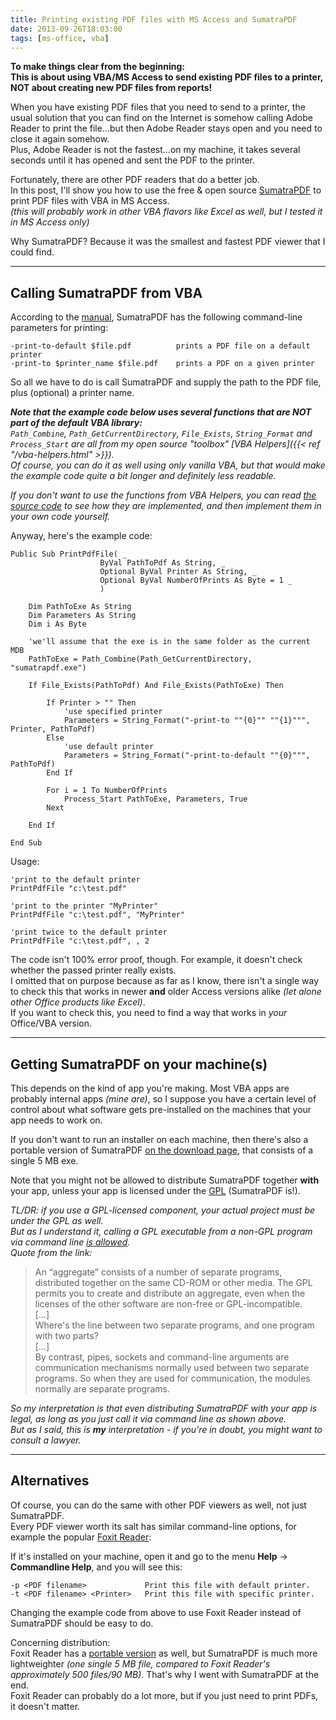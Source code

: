 ```yaml
---
title: Printing existing PDF files with MS Access and SumatraPDF
date: 2013-09-26T18:03:00
tags: [ms-office, vba]
---
```


**To make things clear from the beginning:  
This is about using VBA/MS Access to send existing PDF files to a printer, NOT about creating new PDF files from reports!**

When you have existing PDF files that you need to send to a printer, the usual solution that you can find on the Internet is somehow calling Adobe Reader to print the file...but then Adobe Reader stays open and you need to close it again somehow.  
Plus, Adobe Reader is not the fastest...on my machine, it takes several seconds until it has opened and sent the PDF to the printer.

Fortunately, there are other PDF readers that do a better job.  
In this post, I'll show you how to use the free & open source [SumatraPDF](http://blog.kowalczyk.info/software/sumatrapdf/) to print PDF files with VBA in MS Access.  
*(this will probably work in other VBA flavors like Excel as well, but I tested it in MS Access only)*

Why SumatraPDF? Because it was the smallest and fastest PDF viewer that I could find.

---

## Calling SumatraPDF from VBA

According to the [manual](http://blog.kowalczyk.info/software/sumatrapdf/manual.html), SumatraPDF has the following command-line parameters for printing:
	
	-print-to-default $file.pdf	         prints a PDF file on a default printer
	-print-to $printer_name $file.pdf	 prints a PDF on a given printer

So all we have to do is call SumatraPDF and supply the path to the PDF file, plus (optional) a printer name.

***Note that the example code below uses several functions that are *NOT* part of the default VBA library:***  
*`Path_Combine`, `Path_GetCurrentDirectory`, `File_Exists`, `String_Format` and `Process_Start` are all from my open source "toolbox" [VBA Helpers]({{< ref "/vba-helpers.html" >}}).  
Of course, you can do it as well using only vanilla VBA, but that would make the example code quite a bit longer and definitely less readable.*

*If you don't want to use the functions from VBA Helpers, you can read [the source code](https://github.com/christianspecht/vba-helpers/blob/master/vba-helpers.bas) to see how they are implemented, and then implement them in your own code yourself.*

Anyway, here's the example code:

	Public Sub PrintPdfFile( _
	                    ByVal PathToPdf As String, _
	                    Optional ByVal Printer As String, _
	                    Optional ByVal NumberOfPrints As Byte = 1 _
	                    )
	    
	    Dim PathToExe As String
	    Dim Parameters As String
	    Dim i As Byte
	    
	    'we'll assume that the exe is in the same folder as the current MDB
	    PathToExe = Path_Combine(Path_GetCurrentDirectory, "sumatrapdf.exe")
	    
	    If File_Exists(PathToPdf) And File_Exists(PathToExe) Then
	    
	        If Printer > "" Then
	            'use specified printer
	            Parameters = String_Format("-print-to ""{0}"" ""{1}""", Printer, PathToPdf)
	        Else
	            'use default printer
	            Parameters = String_Format("-print-to-default ""{0}""", PathToPdf)
	        End If
	        
	        For i = 1 To NumberOfPrints
	            Process_Start PathToExe, Parameters, True
	        Next
	    
	    End If
	    
	End Sub


Usage:

	'print to the default printer
	PrintPdfFile "c:\test.pdf"
	
	'print to the printer "MyPrinter"
	PrintPdfFile "c:\test.pdf", "MyPrinter"
	
	'print twice to the default printer
	PrintPdfFile "c:\test.pdf", , 2


The code isn't 100% error proof, though. For example, it doesn't check whether the passed printer really exists.  
I omitted that on purpose because as far as I know, there isn't a single way to check this that works in newer **and** older Access versions alike *(let alone other Office products like Excel)*.  
If you want to check this, you need to find a way that works in *your* Office/VBA version.

---

## Getting SumatraPDF on your machine(s)

This depends on the kind of app you're making. Most VBA apps are probably internal apps *(mine are)*, so I suppose you have a certain level of control about what software gets pre-installed on the machines that your app needs to work on.

If you don't want to run an installer on each machine, then there's also a portable version of SumatraPDF [on the download page](http://blog.kowalczyk.info/software/sumatrapdf/download-free-pdf-viewer.html), that consists of a single 5 MB exe.

Note that you might not be allowed to distribute SumatraPDF together **with** your app, unless your app is licensed under the [GPL](http://www.gnu.org/licenses/gpl-3.0.en.html) (SumatraPDF is!).

*TL/DR: if you use a GPL-licensed component, your actual project must be under the GPL as well.  
But as I understand it, calling a GPL executable from a non-GPL program via command line [is allowed](https://www.gnu.org/licenses/gpl-faq.html#MereAggregation).  
Quote from the link:*

> An “aggregate” consists of a number of separate programs, distributed together on the same CD-ROM or other media. The GPL permits you to create and distribute an aggregate, even when the licenses of the other software are non-free or GPL-incompatible.  
> [...]  
> Where's the line between two separate programs, and one program with two parts?  
> [...]  
> By contrast, pipes, sockets and command-line arguments are communication mechanisms normally used between two separate programs. So when they are used for communication, the modules normally are separate programs.

*So my interpretation is that even distributing SumatraPDF with your app is legal, as long as you just call it via command line as shown above.  
But as I said, this is **my** interpretation - if you're in doubt, you might want to consult a lawyer.*

---

## Alternatives

Of course, you can do the same with other PDF viewers as well, not just SumatraPDF.  
Every PDF viewer worth its salt has similar command-line options, for example the popular [Foxit Reader](http://en.wikipedia.org/wiki/Foxit_Reader):

If it's installed on your machine, open it and go to the menu **Help** &rarr; **Commandline Help**, and you will see this:

	-p <PDF filename>		      Print this file with default printer.  
	-t <PDF filename> <Printer>	  Print this file with specific printer.

Changing the example code from above to use Foxit Reader instead of SumatraPDF should be easy to do.

Concerning distribution:  
Foxit Reader has a [portable version](http://portableapps.com/apps/office/foxit_reader_portable) as well, but SumatraPDF is much more lightweighter *(one single 5 MB file, compared to Foxit Reader's approximately 500 files/90 MB)*. That's why I went with SumatraPDF at the end.  
Foxit Reader can probably do a lot more, but if you just need to print PDFs, it doesn't matter.
